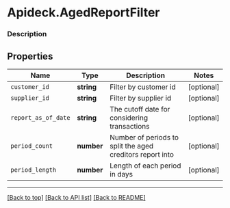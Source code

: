 # Apideck.AgedReportFilter

### Description

## Properties
Name | Type | Description | Notes
------------ | ------------- | ------------- | -------------
`customer_id` | **string** | Filter by customer id | [optional] 
`supplier_id` | **string** | Filter by supplier id | [optional] 
`report_as_of_date` | **string** | The cutoff date for considering transactions | [optional] 
`period_count` | **number** | Number of periods to split the aged creditors report into | [optional] 
`period_length` | **number** | Length of each period in days | [optional] 





---

[[Back to top]](#) [[Back to API list]](../../../../README.md#documentation-for-api-endpoints) [[Back to README]](../../../../README.md)


